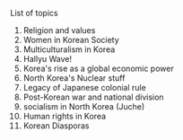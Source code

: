 List of topics 
1) Religion and values
2) Women in Korean Society
3) Multiculturalism in Korea
4) Hallyu Wave! 
5) Korea's rise as a global economic power
6) North Korea's Nuclear stuff
7) Legacy of Japanese colonial rule
8) Post-Korean war and national division
9) socialism in North Korea (Juche) 
10) Human rights in Korea
11) Korean Diasporas 